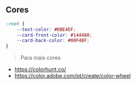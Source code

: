 ## Cores

```css
:root {
    --text-color: #DBE4EF;
    --card-front-color: #144480;
    --card-back-color: #00F4BF;
}
```
> Para mais cores

- https://colorhunt.co/
- https://color.adobe.com/pt/create/color-wheel